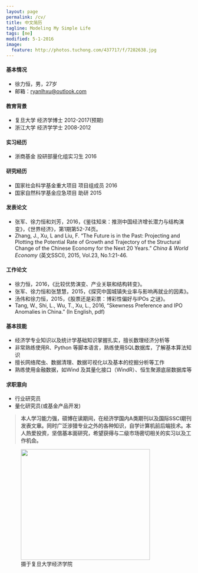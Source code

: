 ```yaml
---
layout: page
permalink: /cv/
title: 中文简历
tagline: Modeling My Simple Life
tags: [me]
modified: 5-1-2016
image:
  feature: http://photos.tuchong.com/437717/f/7282638.jpg
---
```


#### 基本情况
* 徐力恒，男，27岁
* 邮箱：[ryanlhxu@outlook.com](mailto:ryanlhxu@outlook.com)

#### 教育背景
* 复旦大学 经济学博士 2012-2017(预期) 
* 浙江大学 经济学学士 2008-2012 

#### 实习经历
* 浙商基金 投研部量化组实习生 2016

#### 研究经历
* 国家社会科学基金重大项目 项目组成员 2016
* 国家自然科学基金应急项目 助研       2015

#### 发表论文
* 张军、徐力恒和刘芳，2016，《鉴往知来：推测中国经济增长潜力与结构演变》，《世界经济》，第1期第52-74页。
* Zhang, J., Xu, L and Liu, F. “The Future is in the Past: Projecting and Plotting the Potential Rate of Growth and Trajectory of the Structural Change of the Chinese Economy for the Next 20 Years.” *China & World Economy* (英文SSCI), 2015, Vol.23, No.1:21-46.

#### 工作论文
* 徐力恒，2016，《比较优势演变、产业关联和结构转变》。
* 张军、徐力恒和张慧慧，2015，《探究中国城镇失业率与影响再就业的因素》。
* 汤伟和徐力恒，2015，《股票还是彩票：博彩性偏好与IPOs 之谜》。
* Tang, W., Shi, L., Wu, T., Xu, L., 2016, “Skewness Preference and IPO Anomalies in China.” (In English, pdf)


#### 基本技能
* 经济学专业知识以及统计学基础知识掌握扎实，擅长数理经济分析等
* 非常熟练使用R、Python 等脚本语言，熟练使用SQL数据库，了解基本算法知识
* 擅长网络爬虫、数据清理、数据可视化以及基本的挖掘分析等工作
* 熟练使用金融数据，如Wind 及其量化接口（WindR）、恒生聚源底层数据库等

#### 求职意向
* 行业研究员
* 量化研究员(或基金产品开发)

> **本人学习能力强，硕博在读期间，在经济学国内A类期刊以及国际SSCI期刊发表文章。同时广泛涉猎专业之外的各种知识，自学计算机前后端技术。本人热爱投资，坚信基本面研究，希望获得与二级市场密切相关的实习以及工作机会。**


<figure>
	<a href="http://www.econ.fudan.edu.cn/dofiles/img/2015121883512501.jpg"><img src="http://www.econ.fudan.edu.cn/dofiles/img/2015121883512501.jpg" height="300" width="350"></a>
	<figcaption>摄于复旦大学经济学院</figcaption>
</figure>